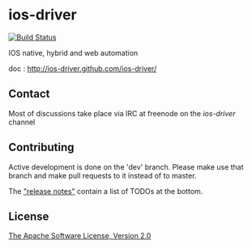 ios-driver
==========

[![Build Status](https://api.travis-ci.org/ios-driver/ios-driver.png?branch=dev)](https://travis-ci.org/ios-driver/ios-driver)

IOS native, hybrid and web automation

doc : http://ios-driver.github.com/ios-driver/

Contact
------------
Most of discussions take place via IRC at freenode on the *ios-driver* channel


Contributing
------------

Active development is done on the 'dev' branch. Please make use that branch and make pull requests to it instead of to master.

The ["release notes"](https://github.com/ios-driver/ios-driver/blob/master/release.notes) contain a list of TODOs at the bottom.

  
License
-----------
[The Apache Software License, Version 2.0](http://www.apache.org/licenses/LICENSE-2.0)
